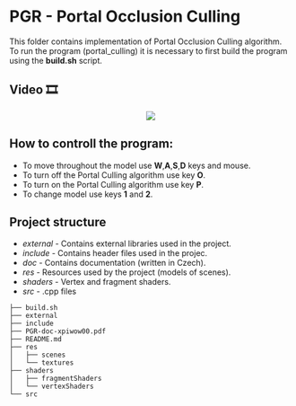 PGR - Portal Occlusion Culling
==============================
This folder contains implementation of Portal Occlusion Culling algorithm. 
To run the program (portal_culling) it is necessary to first build the program 
using the **build.sh** script. 

Video 🎞️
--------
<p align="center">
<a href="https://youtu.be/If-p-xdak-o"><img src="http://img.youtube.com/vi/If-p-xdak-o/0.jpg"></a>
</p>

How to controll the program:
----------------------------
- To move throughout the model use **W**,**A**,**S**,**D** keys and mouse.
- To turn off the Portal Culling algorithm use key **O**.
- To turn on the Portal Culling algorithm use key **P**.
- To change model use keys **1** and **2**.

Project structure
-----------------
- *external* - Contains external libraries used in the project.
- *include*  - Contains header files used in the projec.
- *doc*      - Contains documentation (written in Czech).
- *res*      - Resources used by the project (models of scenes).
- *shaders*  - Vertex and fragment shaders.
- *src*      - .cpp files 

```
├── build.sh
├── external
├── include
├── PGR-doc-xpiwow00.pdf
├── README.md
├── res
│   ├── scenes
│   └── textures
├── shaders
│   ├── fragmentShaders
│   └── vertexShaders
└── src
```
